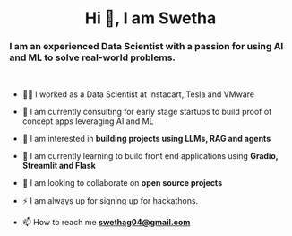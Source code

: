 <h1 align="center">Hi 👋, I am Swetha</h1>
<h3 align="left">I am an experienced Data Scientist with a passion for using AI and ML to solve real-world problems. </h3>
<br>

- 👨‍💻 I  worked as a Data Scientist at Instacart, Tesla and VMware

- 🔭 I am currently consulting for early stage startups to build proof of concept apps leveraging AI and ML

- 🚀 I am  interested in **building projects using LLMs, RAG and agents**

- 🌱 I am currently learning to build front end applications using **Gradio, Streamlit and Flask**

- 👯 I am looking to collaborate on **open source projects**

- ⚡ I am always up for signing up for hackathons.

- 📫 How to reach me **swethag04@gmail.com**
